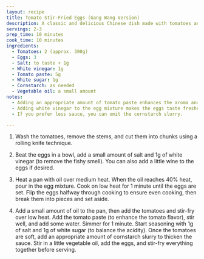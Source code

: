 ```yaml
---
layout: recipe
title: Tomato Stir-Fried Eggs (Gang Wang Version)
description: A classic and delicious Chinese dish made with tomatoes and eggs
servings: 2-3
prep_time: 10 minutes
cook_time: 10 minutes
ingredients:
  - Tomatoes: 2 (approx. 300g)
  - Eggs: 3
  - Salt: to taste + 1g
  - White vinegar: 1g
  - Tomato paste: 5g
  - White sugar: 1g
  - Cornstarch: as needed
  - Vegetable oil: a small amount
notes:
  - Adding an appropriate amount of tomato paste enhances the aroma and appearance of the dish.
  - Adding white vinegar to the egg mixture makes the eggs taste fresher.
  - If you prefer less sauce, you can omit the cornstarch slurry.

---
```


1. Wash the tomatoes, remove the stems, and cut them into chunks using a rolling knife technique.

2. Beat the eggs in a bowl, add a small amount of salt and 1g of white vinegar (to remove the fishy smell). You can also add a little wine to the eggs if desired.

3. Heat a pan with oil over medium heat. When the oil reaches 40% heat, pour in the egg mixture. Cook on low heat for 1 minute until the eggs are set. Flip the eggs halfway through cooking to ensure even cooking, then break them into pieces and set aside.

4. Add a small amount of oil to the pan, then add the tomatoes and stir-fry over low heat. Add the tomato paste (to enhance the tomato flavor), stir well, and add some water. Simmer for 1 minute. Start seasoning with 1g of salt and 1g of white sugar (to balance the acidity). Once the tomatoes are soft, add an appropriate amount of cornstarch slurry to thicken the sauce. Stir in a little vegetable oil, add the eggs, and stir-fry everything together before serving.
